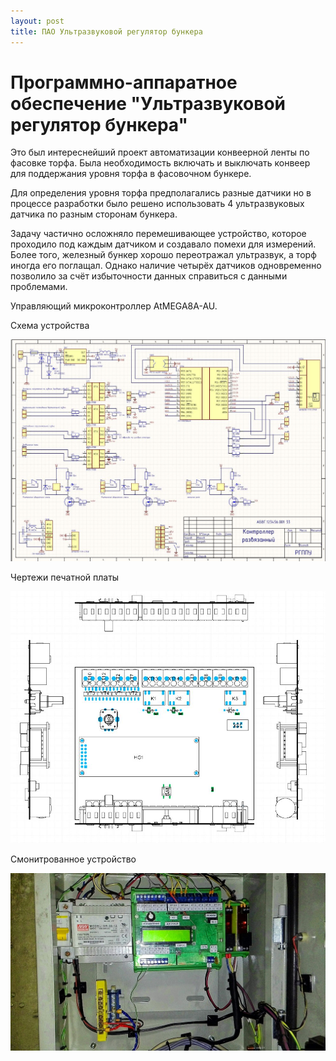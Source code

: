```yaml
---
layout: post
title: ПАО Ультразвуковой регулятор бункера
---
```


# Программно-аппаратное обеспечение "Ультразвуковой регулятор бункера"

Это был интереснейший проект автоматизации конвеерной ленты по фасовке торфа. Была необходимость включать и выключать конвеер для поддержания уровня торфа в фасовочном бункере.

Для определения уровня торфа предполагались разные датчики но в процессе разработки было решено использовать 4 ультразвуковых датчика по разным сторонам бункера.

Задачу частично осложняло перемешивающее устройство, которое проходило под каждым датчиком и создавало помехи для измерений. Более того, железный бункер хорошо переотражал ультразвук, а торф иногда его поглащал. Однако наличие четырёх датчиков одновременно позволило за счёт избыточности данных справиться с данными проблемами.

Управляющий микроконтроллер AtMEGA8A-AU.

Схема устройства

![Схема устройства была здесь](/images/usonicReg/SCH.JPG)

Чертежи печатной платы

![Чертежи были здесь](/images/usonicReg/PCB.JPG)

Смонитрованное устройство 

![Фотка устройства была здесь](/images/usonicReg/REAL.jpg)